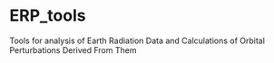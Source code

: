 # ERP_tools
 Tools for analysis of Earth Radiation Data and Calculations of Orbital Perturbations Derived From Them 
